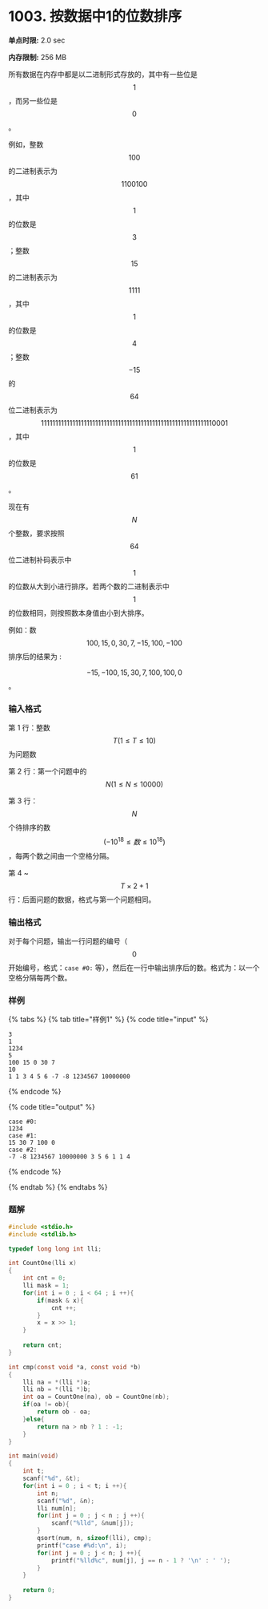 # 1003. 按数据中1的位数排序

**单点时限:** 2.0 sec

**内存限制:** 256 MB

所有数据在内存中都是以二进制形式存放的，其中有一些位是$$1$$，而另一些位是 $$0$$。

例如，整数 $$100$$ 的二进制表示为$$1100100$$，其中 $$1$$ 的位数是$$3$$；整数 $$15$$ 的二进制表示为 $$1111$$，其中 $$1$$ 的位数是$$4$$；整数$$−15$$ 的 $$64$$ 位二进制表示为 $$1111111111111111111111111111111111111111111111111111111111110001$$，其中 $$1$$ 的位数是$$61$$。

现在有 $$N$$ 个整数，要求按照 $$64$$位二进制补码表示中$$1$$ 的位数从大到小进行排序。若两个数的二进制表示中 $$1$$ 的位数相同，则按照数本身值由小到大排序。

例如：数 $$100,15,0,30,7,−15,100,−100$$排序后的结果为 :

$$−15,−100,15,30,7,100,100,0$$。

### 输入格式

第 1 行：整数 $$T (1≤T≤10)$$ 为问题数

第 2 行：第一个问题中的 $$N(1≤N≤10000)$$

第 3 行：$$N$$ 个待排序的数 $$(−10^{18}≤数≤10^{18})$$，每两个数之间由一个空格分隔。

第 4 \~$$T×2+1$$ 行：后面问题的数据，格式与第一个问题相同。

### 输出格式

对于每个问题，输出一行问题的编号（$$0$$ 开始编号，格式：`case #0:` 等），然后在一行中输出排序后的数。格式为：以一个空格分隔每两个数。

### 样例

{% tabs %}
{% tab title="样例1" %}
{% code title="input" %}
```
3
1
1234
5
100 15 0 30 7
10
1 1 3 4 5 6 -7 -8 1234567 10000000
```
{% endcode %}

{% code title="output" %}
```
case #0:
1234
case #1:
15 30 7 100 0
case #2:
-7 -8 1234567 10000000 3 5 6 1 1 4
```
{% endcode %}


{% endtab %}
{% endtabs %}

### 题解

```c
#include <stdio.h>
#include <stdlib.h>

typedef long long int lli;

int CountOne(lli x)
{
	int cnt = 0;
	lli mask = 1;
	for(int i = 0 ; i < 64 ; i ++){
		if(mask & x){
			cnt ++;
		}
		x = x >> 1;
	}
	
	return cnt;
}

int cmp(const void *a, const void *b)
{
	lli na = *(lli *)a;
	lli nb = *(lli *)b;
	int oa = CountOne(na), ob = CountOne(nb);
	if(oa != ob){
		return ob - oa;
	}else{
		return na > nb ? 1 : -1;
	}
}

int main(void)
{
	int t;
	scanf("%d", &t);
	for(int i = 0 ; i < t; i ++){
		int n;
		scanf("%d", &n);
		lli num[n];
		for(int j = 0 ; j < n ; j ++){
			scanf("%lld", &num[j]);
		}
		qsort(num, n, sizeof(lli), cmp);
		printf("case #%d:\n", i);
		for(int j = 0 ; j < n; j ++){
			printf("%lld%c", num[j], j == n - 1 ? '\n' : ' ');
		}
	}
	
	return 0;
}
```

